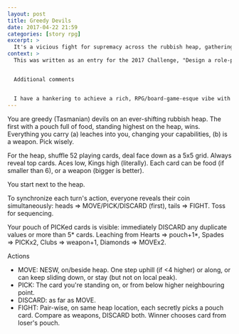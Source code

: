 ```yaml
---
layout: post
title: Greedy Devils
date: 2017-04-22 21:59
categories: [story rpg]
excerpt: >
  It's a vicious fight for supremacy across the rubbish heap, gathering weapons and food. Who can get a pouch full of foods to safety?
context: >
  This was written as an entry for the 2017 Challenge, "Design a role-playing game using 200 words or less", at [200wordrpg.github.io](https://200wordrpg.github.io/). Closing date: 2017-04-23 23:59 EST.


  Additional comments


  I have a hankering to achieve a rich, RPG/board-game-esque vibe with a standard deck of playing cards, moving away from the usual hand-based games (such as Bridge, Whist, Rummy, etc). The only way to have a chance of achieving that (it seems to me) is to overload the cards with different uses in different contexts (as in Race for the Galaxy), *and* have a tiled map (as in Carcassonne). A limitation of rectangular cards is that they only really offer NESW connectivity, and you can only achieve a fairly small grid with a standard deck. By considering the card values as heights, you get a much richer landscape and, as the cards change, the landscape changes. A card, when picked up by a player, can become food and/or a weapon, and affects the player's capabilities. This means four different ways of interpreting a card. Fighting borrows from Top Trumps and, in fact, there are lots of possibilities for different fight mechanics making more use of all the cards in each pouch plus the location in the landscape. The food you need, in order to win, makes poor weapons, but you'll need weapons to fight and defend your food, and will probably discard good cards along the way (which resonates  with Lamarckian Poker). Synchronisation of fighting/moving/picking, etc, was borrowed from RoboRally, and that too could be extended to lock in longer sequences of actions. The pouch limitation comes from Munchkin. There are myriad ways this game can be tuned; awkward edge cases will keep cropping up. The theme, greedy rats-with-pouches (aka Tasmanian Devils) fighting for food on a rubbish heap, helps stitch all the mechanics together into one coherent drama.
---
```

You are greedy (Tasmanian) devils on an ever-shifting rubbish heap. The first with a pouch full of food, standing highest on the heap, wins. Everything you carry (a) leaches into you, changing your capabilities, (b) is a weapon. Pick wisely.

For the heap, shuffle 52 playing cards, deal face down as a 5x5 grid. Always reveal top cards. Aces low, Kings high (literally). Each card can be food (if smaller than 6), or a weapon (bigger is better).

You start next to the heap.

To synchronize each turn's action, everyone reveals their coin simultaneously: heads => MOVE/PICK/DISCARD (first), tails => FIGHT. Toss for sequencing.

Your pouch of PICKed cards is visible: immediately DISCARD any duplicate values or more than 5* cards. Leaching from Hearts => pouch+1*, Spades => PICKx2, Clubs => weapon+1, Diamonds => MOVEx2.

Actions
* MOVE: NESW, on/beside heap. One step uphill (if <4 higher) or along, or can keep sliding down, or stay (but not on local peak).
* PICK: The card you're standing on, or from below higher neighbouring point.
* DISCARD: as far as MOVE.
* FIGHT: Pair-wise, on same heap location, each secretly picks a pouch card. Compare as weapons, DISCARD both. Winner chooses card from loser's pouch.
